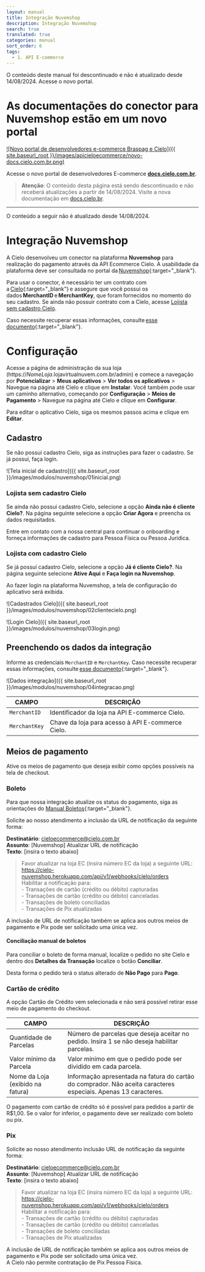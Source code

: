 ```yaml
---
layout: manual
title: Integração Nuvemshop
description: Integração Nuvemshop
search: true
translated: true
categories: manual
sort_order: 6
tags:
  - 1. API E-commerce
---
```


<aside class="warning"> O conteúdo deste manual foi descontinuado e não é atualizado desde 14/08/2024. Acesse o novo portal.</aside>

# As documentações do conector para Nuvemshop estão em um novo portal

[![Novo portal de desenvolvedores e-commerce Braspag e Cielo]({{ site.baseurl_root }}/images/apicieloecommerce/novo-docs.cielo.com.br.png)](https://docs.cielo.com.br/conectores/docs/nuvemshop)

Acesse o novo portal de desenvolvedores E-commerce **[docs.cielo.com.br](https://docs.cielo.com.br)**.

> **Atenção**: O conteúdo desta página está sendo descontinuado e não receberá atualizações a partir de 14/08/2024. Visite a nova documentação em [docs.cielo.br](https://docs.cielo.com.br/conectores/docs/nuvemshop).

--------------------------------------------------------------------------------------------------------------------------

<aside class="warning"> O conteúdo a seguir não é atualizado desde 14/08/2024.</aside>

# Integração Nuvemshop

A Cielo desenvolveu um conector na plataforma **Nuvemshop** para realização do pagamento através da API Ecommerce Cielo. A usabilidade da plataforma deve ser consultada no portal da [Nuvemshop](https://atendimento.nuvemshop.com.br/){:target="_blank"}.

Para usar o conector, é necessário ter um contrato com a [Cielo](https://minhaconta2.cielo.com.br/site/login){:target="_blank"} e assegure que você possui os dados **MerchantID** e **MerchantKey**, que foram fornecidos no momento do seu cadastro. Se ainda não possuir contrato com a Cielo, acesse [Lojista sem cadastro Cielo](https://developercielo.github.io/manual/integracao-nuvemshop#lojista-sem-cadastro-cielo).

Caso necessite recuperar essas informações, consulte [esse documento](https://developercielo.github.io/attachment/merchantid-merchantkey-cielo-2023.pdf){:target="_blank"}. 

# Configuração

Acesse a página de administração da sua loja (https://*NomeLoja*.lojavirtualnuvem.com.br/admin) e comece a navegação por **Potencializar** > **Meus aplicativos** > **Ver todos os aplicativos** > Navegue na página até Cielo e clique em **Instalar**. Você também pode usar um caminho alternativo, começando por **Configuração** > **Meios de Pagamento** > Navegue na página até Cielo e clique em **Configurar**.

Para editar o aplicativo Cielo, siga os mesmos passos acima e clique em **Editar**.

## Cadastro

Se não possui cadastro Cielo, siga as instruções para fazer o cadastro. Se já possui, faça login.

![Tela inicial de cadastro]({{ site.baseurl_root }}/images/modulos/nuvemshop/01inicial.png)

### Lojista sem cadastro Cielo

Se ainda não possui cadastro Cielo, selecione a opção **Ainda não é cliente Cielo?**. Na página seguinte selecione a opção **Criar Agora** e preencha os dados requisitados.

Entre em contato com a nossa central para continuar o onboarding e forneça informações de cadastro para Pessoa Física ou Pessoa Jurídica.

### Lojista com cadastro Cielo

Se já possui cadastro Cielo, selecione a opção **Já é cliente Cielo?**. Na página seguinte selecione **Ative Aqui** e **Faça login na Nuvemshop**.

Ao fazer login na plataforma Nuvemshop, a tela de configuração do aplicativo será exibida.

![Cadastrados Cielo]({{ site.baseurl_root }}/images/modulos/nuvemshop/02clientecielo.png)

![Login Cielo]({{ site.baseurl_root }}/images/modulos/nuvemshop/03login.png)

## Preenchendo os dados da integração

Informe as credenciais `MerchantID` e `MerchantKey`. Caso necessite recuperar essas informações, consulte [esse documento](https://developercielo.github.io/attachment/merchantid-merchantkey-cielo-2023.pdf){:target="_blank"}.

![Dados integração]({{ site.baseurl_root }}/images/modulos/nuvemshop/04integracao.png)

|CAMPO|DESCRIÇÃO|
|--|--|
|`MerchantID`|Identificador da loja na API E-commerce Cielo.|
|`MerchantKey`|Chave da loja para acesso à API E-commerce Cielo.|

## Meios de pagamento

Ative os meios de pagamento que deseja exibir como opções possíveis na tela de checkout.

### Boleto

Para que nossa integração atualize os status do pagamento, siga as orientações do [Manual Boletos](https://developercielo.github.io/tutorial/manual-boleto#concilia%C3%A7%C3%A3o-manual-de-boletos){:target="_blank"}.

Solicite ao nosso atendimento a inclusão da URL de notificação da seguinte forma:

**Destinatário**: cieloecommerce@cielo.com.br<br>
**Assunto**: [Nuvemshop] Atualizar URL de notificação<br>
**Texto**: [insira o texto abaixo]

> Favor atualizar na loja EC (insira número EC da loja) a seguinte URL: https://cielo-nuvemshop.herokuapp.com/api/v1/webhooks/cielo/orders<br>Habilitar a notificação para: <br> - Transações de cartão (crédito ou débito) capturadas <br> - Transações de cartão (crédito ou débito) canceladas <br> - Transações de boleto conciliadas <br> - Transações de Pix atualizadas

<aside class="notice">A inclusão de URL de notificação também se aplica aos outros meios de pagamento e Pix pode ser solicitado uma única vez.</aside>

#### Conciliação manual de boletos

Para conciliar o boleto de forma manual, localize o pedido no site Cielo e dentro dos **Detalhes da Transação** localize o botão **Conciliar**.

Desta forma o pedido terá o status alterado de **Não Pago** para **Pago**.

### Cartão de crédito

A opção Cartão de Crédito vem selecionada e não será possível retirar esse meio de pagamento do checkout. 

|CAMPO|DESCRIÇÃO|
|-|-|
|Quantidade de Parcelas|Número de parcelas que deseja aceitar no pedido. Insira 1 se não deseja habilitar parcelas.|
|Valor mínimo da Parcela|Valor mínimo em que o pedido pode ser dividido em cada parcela.|
|Nome da Loja (exibido na fatura)|Informação apresentada na fatura do cartão do comprador. Não aceita caracteres especiais. Apenas 13 caracteres.|

<aside class="notice">O pagamento com cartão de crédito só é possível para pedidos a partir de R$1,00. Se o valor for inferior, o pagamento deve ser realizado com boleto ou pix.</aside>

### Pix

Solicite ao nosso atendimento inclusão URL de notificação da seguinte forma: 

**Destinatário**: cieloecommerce@cielo.com.br<br>
**Assunto**: [Nuvemshop] Atualizar URL de notificação<br>
**Texto**: [insira o texto abaixo]

> Favor atualizar na loja EC (insira número EC da loja) a seguinte URL: https://cielo-nuvemshop.herokuapp.com/api/v1/webhooks/cielo/orders<br>Habilitar a notificação para: <br> - Transações de cartão (crédito ou débito) capturadas <br> - Transações de cartão (crédito ou débito) canceladas <br> - Transações de boleto conciliadas <br> - Transações de Pix atualizadas

<aside class="notice">A inclusão de URL de notificação também se aplica aos outros meios de pagamento e Pix pode ser solicitado uma única vez.</aside>

<aside class="warning">A Cielo não permite contratação de Pix Pessoa Física.</aside>
